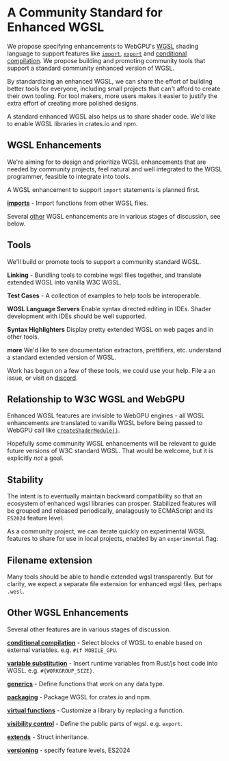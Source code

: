 # A Community Standard for Enhanced WGSL

We propose specifying enhancements
to WebGPU's [WGSL](https://www.w3.org/TR/WGSL/) shading language to support
features like [`import`](./Imports.md), [`export`](./Export.md)
and [conditional compilation](./ConditionalCompilation.md).
We propose building and promoting community tools that support
a standard community enhanced version of WGSL.

By standardizing an enhanced WGSL, we can
share the effort of building better tools for everyone,
including small projects
that can't afford to create their own tooling.
For tool makers,
more users makes it easier to justify the extra effort
of creating more polished designs.

A standard enhanced WGSL also helps us to
share shader code.
We'd like to enable WGSL libraries
in crates.io and npm.

## WGSL Enhancements

We're aiming for to design and prioritize WGSL enhancements that are
needed by community projects,
feel natural and well integrated to the WGSL programmer,
feasible to integrate into tools.

A WGSL enhancement to support `import` statements is planned first.

**[imports](./Imports.md)** - Import functions from other WGSL files.

Several [other](#other-wgsl-enhancements) WGSL enhancements
are in various stages of discussion, see below.

## Tools

We'll build or promote tools to support a community standard WGSL.

**Linking** - Bundling tools to combine wgsl files together,
and translate extended WGSL into vanilla W3C WGSL.

**Test Cases** - A collection of examples to help tools be interoperable.

**WGSL Language Servers** Enable syntax directed editing in IDEs.
Shader development with IDEs should be well supported.

**Syntax Highlighters** Display pretty extended WGSL on web pages and in other tools.

**more** We'd like to see documentation extractors, prettifiers, etc. understand
a standard extended version of WGSL.

Work has begun on a few of these tools, we could use your help.
File a an issue, or visit on [discord](https://discord.gg/FXhZDV8V).

## Relationship to W3C WGSL and WebGPU

Enhanced WGSL features are invisible to WebGPU engines -
all WGSL enhancements are translated to vanilla WGSL before being passed to WebGPU
call like [`createShaderModule()`](https://developer.mozilla.org/en-US/docs/Web/API/GPUDevice/createShaderModule).

Hopefully some community WGSL enhancements will be relevant to
guide future versions of W3C standard WGSL.
That would be welcome, but it is explicitly _not_ a goal.

## Stability

The intent is to eventually maintain backward compatibility so that an ecosystem
of enhanced wgsl libraries can prosper.
Stabilized features will be grouped and released periodically,
analagously to ECMAScript and its `ES2024` feature level.

As a community project,
we can iterate quickly on experimental WGSL features to share
for use in local projects,
enabled by an `experimental` flag.

## Filename extension

Many tools should be able to handle extended wgsl transparently.
But for clarity, we expect a separate file extension for enhanced wgsl files,
perhaps `.wesl`.

## Other WGSL Enhancements

Several other features are in various stages of discussion.

**[conditional compilation](./ConditionalCompilation.md)** -
Select blocks of WGSL to enable based on external variables. e.g. `#if MOBILE_GPU`.

**[variable substitution](./VariableSubstiution.md)** -
Insert runtime
variables from Rust/js host code into WGSL. e.g. `#{WORKGROUP_SIZE}`.

**[generics](./Generics.md)** -
Define functions that work on any data type.

**[packaging](./Packaging.md)** -
Package WGSL for crates.io and npm.

**[virtual functions](./VirtualFunctions.md)** -
Customize a library by replacing a function.

**[visibility control](./Visibility.md)** - Define the public parts of wgsl.
e.g. `export`.

**[extends](./Extends.md)** - Struct inheritance.

**[versioning](./Versioning.md)** - specify feature levels, ES2024
